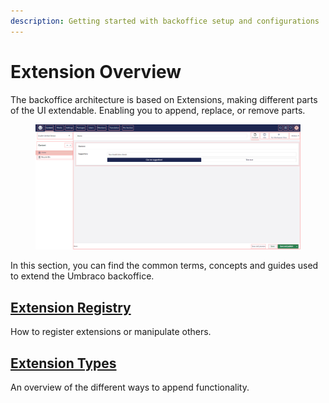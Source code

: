 ```yaml
---
description: Getting started with backoffice setup and configurations
---
```


# Extension Overview

The backoffice architecture is based on Extensions, making different parts of the UI extendable. Enabling you to append, replace, or remove parts.

<figure><img src="../../.gitbook/assets/backoffice-overview-customizations.png" alt=""><figcaption></figcaption></figure>

In this section, you can find the common terms, concepts and guides used to extend the Umbraco backoffice.

## [Extension Registry](extension-registry/)

How to register extensions or manipulate others.

## [Extension Types](extension-types/)

An overview of the different ways to append functionality.
